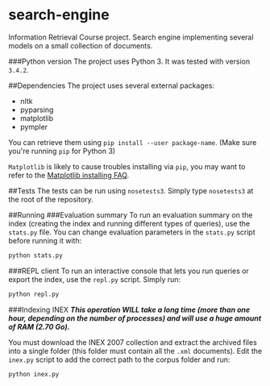 # search-engine
Information Retrieval Course project.
Search engine implementing several models on a small collection of documents.

###Python version
The project uses Python 3. It was tested with version `3.4.2`.

##Dependencies
The project uses several external packages:
- nltk
- pyparsing
- matplotlib
- pympler


You can retrieve them using `pip install --user package-name`. (Make sure you're running `pip` for Python 3)

`Matplotlib` is likely to cause troubles installing via `pip`, you may want to refer to the [Matplotlib installing FAQ](http://matplotlib.org/faq/installing_faq.html).

##Tests
The tests can be run using `nosetests3`. Simply type `nosetests3` at the root of the repository.

##Running
###Evaluation summary
To run an evaluation summary on the index (creating the index and running different types of queries), use the `stats.py` file. You can change evaluation parameters in the `stats.py` script before running it with:

```bash
python stats.py
```

###REPL client
To run an interactive console that lets you run queries or export the index, use the `repl.py` script. Simply run:

```bash
python repl.py
```

###Indexing INEX
***This operation WILL take a long time (more than one hour, depending on the number of processes) and will use a huge amount of RAM (2.70 Go).***

You must download the INEX 2007 collection and extract the archived files into a single folder (this folder must contain all the `.xml` documents). Edit the `inex.py` script to add the correct path to the corpus folder and run:

```bash
python inex.py
```
